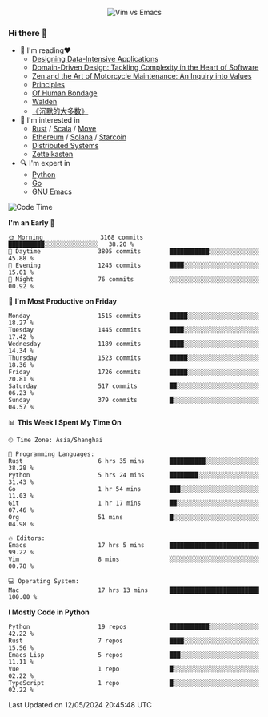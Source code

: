 <p align="center">
    <img src="https://gist.githubusercontent.com/coldnight/e696baffb094e71c96cb302118878eae/raw/40ea5053a6f66cc65f90f437e4173497da225958/banner.gif" alt="Vim vs Emacs" />
</p>

### Hi there 👋

- 📖 I'm reading❤️
    + [Designing Data-Intensive Applications](https://www.oreilly.com/library/view/designing-data-intensive-applications/9781491903063/)
    + [Domain-Driven Design: Tackling Complexity in the Heart of Software](https://www.dddcommunity.org/book/evans_2003/)
    + [Zen and the Art of Motorcycle Maintenance: An Inquiry into Values](https://en.wikipedia.org/wiki/Zen_and_the_Art_of_Motorcycle_Maintenance)
    + [Principles](https://www.principles.com/)
    + [Of Human Bondage](https://en.wikipedia.org/wiki/Of_Human_Bondage)
    + [Walden](https://en.wikipedia.org/wiki/Walden)
    + [《沉默的大多数》](https://en.wikipedia.org/wiki/Silent_majority)
- 🌱 I'm interested in
    + [Rust](https://www.rust-lang.org/) / [Scala](https://www.scala-lang.org/) / [Move](https://github.com/move-language/move/)
    + [Ethereum](https://ethereum.org/en/) / [Solana](https://solana.com/) / [Starcoin](https://github.com/starcoinorg/starcoin)
	+ [Distributed Systems](https://www.linuxzen.com/notes/topics/20200320174417_%E5%88%86%E5%B8%83%E5%BC%8F/)
	+ [Zettelkasten](https://www.linuxzen.com/notes/notes/20220120080920-slip_box/)
- 🔍 I'm expert in
    + [Python](https://www.python.org/)
    + [Go](https://go.dev/)
    + [GNU Emacs](https://www.gnu.org/software/emacs/)

<!--START_SECTION:waka-->
![Code Time](http://img.shields.io/badge/Code%20Time-2%2C873%20hrs%207%20mins-blue)

**I'm an Early 🐤** 

```text
🌞 Morning                3168 commits        ██████████░░░░░░░░░░░░░░░   38.20 % 
🌆 Daytime                3805 commits        ███████████░░░░░░░░░░░░░░   45.88 % 
🌃 Evening                1245 commits        ████░░░░░░░░░░░░░░░░░░░░░   15.01 % 
🌙 Night                  76 commits          ░░░░░░░░░░░░░░░░░░░░░░░░░   00.92 % 
```
📅 **I'm Most Productive on Friday** 

```text
Monday                   1515 commits        █████░░░░░░░░░░░░░░░░░░░░   18.27 % 
Tuesday                  1445 commits        ████░░░░░░░░░░░░░░░░░░░░░   17.42 % 
Wednesday                1189 commits        ████░░░░░░░░░░░░░░░░░░░░░   14.34 % 
Thursday                 1523 commits        █████░░░░░░░░░░░░░░░░░░░░   18.36 % 
Friday                   1726 commits        █████░░░░░░░░░░░░░░░░░░░░   20.81 % 
Saturday                 517 commits         ██░░░░░░░░░░░░░░░░░░░░░░░   06.23 % 
Sunday                   379 commits         █░░░░░░░░░░░░░░░░░░░░░░░░   04.57 % 
```


📊 **This Week I Spent My Time On** 

```text
🕑︎ Time Zone: Asia/Shanghai

💬 Programming Languages: 
Rust                     6 hrs 35 mins       ██████████░░░░░░░░░░░░░░░   38.28 % 
Python                   5 hrs 24 mins       ████████░░░░░░░░░░░░░░░░░   31.43 % 
Go                       1 hr 54 mins        ███░░░░░░░░░░░░░░░░░░░░░░   11.03 % 
Git                      1 hr 17 mins        ██░░░░░░░░░░░░░░░░░░░░░░░   07.46 % 
Org                      51 mins             █░░░░░░░░░░░░░░░░░░░░░░░░   04.98 % 

🔥 Editors: 
Emacs                    17 hrs 5 mins       █████████████████████████   99.22 % 
Vim                      8 mins              ░░░░░░░░░░░░░░░░░░░░░░░░░   00.78 % 

💻 Operating System: 
Mac                      17 hrs 13 mins      █████████████████████████   100.00 % 
```

**I Mostly Code in Python** 

```text
Python                   19 repos            ███████████░░░░░░░░░░░░░░   42.22 % 
Rust                     7 repos             ████░░░░░░░░░░░░░░░░░░░░░   15.56 % 
Emacs Lisp               5 repos             ███░░░░░░░░░░░░░░░░░░░░░░   11.11 % 
Vue                      1 repo              █░░░░░░░░░░░░░░░░░░░░░░░░   02.22 % 
TypeScript               1 repo              █░░░░░░░░░░░░░░░░░░░░░░░░   02.22 % 
```




 Last Updated on 12/05/2024 20:45:48 UTC
<!--END_SECTION:waka-->
